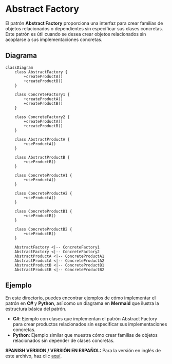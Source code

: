 
# Abstract Factory

El patrón **Abstract Factory** proporciona una interfaz para crear familias de objetos relacionados o dependientes sin especificar sus clases concretas. Este patrón es útil cuando se desea crear objetos relacionados sin acoplarse a sus implementaciones concretas.

## Diagrama

```mermaid
classDiagram
    class AbstractFactory {
        +createProductA()
        +createProductB()
    }

    class ConcreteFactory1 {
        +createProductA()
        +createProductB()
    }

    class ConcreteFactory2 {
        +createProductA()
        +createProductB()
    }

    class AbstractProductA {
        +useProductA()
    }

    class AbstractProductB {
        +useProductB()
    }

    class ConcreteProductA1 {
        +useProductA()
    }

    class ConcreteProductA2 {
        +useProductA()
    }

    class ConcreteProductB1 {
        +useProductB()
    }

    class ConcreteProductB2 {
        +useProductB()
    }

    AbstractFactory <|-- ConcreteFactory1
    AbstractFactory <|-- ConcreteFactory2
    AbstractProductA <|-- ConcreteProductA1
    AbstractProductA <|-- ConcreteProductA2
    AbstractProductB <|-- ConcreteProductB1
    AbstractProductB <|-- ConcreteProductB2
```

## Ejemplo

En este directorio, puedes encontrar ejemplos de cómo implementar el patrón en **C#** y **Python**, así como un diagrama en **Mermaid** que ilustra la estructura básica del patrón.

- **C#**: Ejemplo con clases que implementan el patrón Abstract Factory para crear productos relacionados sin especificar sus implementaciones concretas.
- **Python**: Ejemplo similar que muestra cómo crear familias de objetos relacionados sin depender de clases concretas.

**SPANISH VERSION / VERSIÓN EN ESPAÑOL:** Para la versión en inglés de este archivo, haz clic [aquí](README.md).

